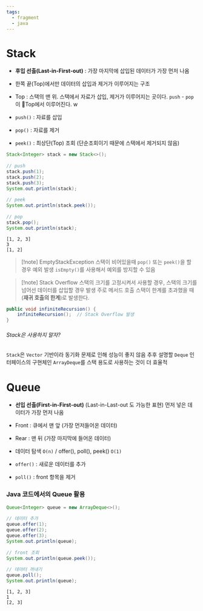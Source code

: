 ```yaml
---
tags:
  - fragment
  - java
---
```

# Stack
- **후입 선출(Last-in-First-out)** : 가장 마지막에 삽입된 데이터가 가장 먼저 나옴
- 한쪽 끝(Top)에서만 데이터의 삽입과 제거가 이루어지는 구조

- Top : 스택의 맨 위. 스택에서 자료가 삽입, 제거가 이루어지는 곳이다. 
  `push` - `pop`이 Top에서 이루어진다. 
w

- `push()` : 자료를 삽입
- `pop()` : 자료를 제거
- `peek()` : 최상단(Top) 조회 (단순조회이기 때문에 스택에서 제거되지 않음)

```java
Stack<Integer> stack = new Stack<>();  
  
// push  
stack.push(1);  
stack.push(2);  
stack.push(3);  
System.out.println(stack);  
  
// peek  
System.out.println(stack.peek());  
  
// pop  
stack.pop();  
System.out.println(stack);
```

```
[1, 2, 3]
3
[1, 2]
```

> [!note] EmptyStackException
> 스택이 비어있을때 `pop()` 또는 `peek()`을 할 경우 예외 발생
> `isEmpty()`를 사용해서 예외를 방지할 수 있음

> [!note] Stack Overflow
> 스택의 크기를 고정시켜서 사용할 경우, 스택의 크기를 넘어선 데이터를 삽입할 경우 발생
> 주로 메서드 호출 스택이 한계를 초과했을 때 (**재귀 호출의 한계**)로 발생한다.

```java
public void infiniteRecursion() {
    infiniteRecursion();  // Stack Overflow 발생
}
```
###### Stack은 사용하지 말자?
`Stack`은 `Vector` 기반이라 동기화 문제로 인해 성능이 좋지 않음
추후 설명할 `Deque` 인터페이스의 구현체인 `ArrayDeque`를 스택 용도로 사용하는 것이 더 효율적

# Queue
- **선입 선출(First-in-First-out)**  (Last-in-Last-out 도 가능한 표현)
  먼저 넣은 데이터가 가장 먼저 나옴

- Front : 큐에서  맨 앞 (가장 먼저들어온 데이터)
- Rear : 맨 뒤 (가장 마지막에 들어온 데이터)
- 데이터 탐색 `O(n)` / offer(), poll(), peek() `O(1)`
- `offer()` : 새로운 데이터를 추가
- `poll()` : front 항목을 제거

### Java 코드에서의 Queue 활용

```java
Queue<Integer> queue = new ArrayDeque<>();  
  
// 데이터 추가  
queue.offer(1);  
queue.offer(2);  
queue.offer(3);  
System.out.println(queue);  
  
// front 조회  
System.out.println(queue.peek());  
  
// 데아터 꺼내기  
queue.poll();  
System.out.println(queue);
```

```
[1, 2, 3]
1
[2, 3]
```


